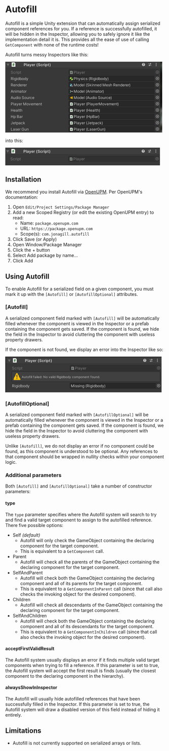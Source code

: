 # Autofill
Autofill is a simple Unity extension that can automatically assign serialized component references for you. If a reference is successfully autofilled, it will be hidden in the Inspector, allowing you to safely ignore it like the implementation detail it is. This provides all the ease of use of calling `GetComponent` with none of the runtime costs!

Autofill turns messy Inspectors like this:

![A Unity component inspector containing nine serialized component references](img/SerializedFields.png)

into this:

![A Unity component inspector with no serialized properties](img/AutofilledFields.png)

## Installation
We recommend you install Autofill via [OpenUPM](https://openupm.com/packages/com.jonagill.autofill/). Per OpenUPM's documentation:

1. Open `Edit/Project Settings/Package Manager`
2. Add a new Scoped Registry (or edit the existing OpenUPM entry) to read:
    * Name: `package.openupm.com`
    * URL: `https://package.openupm.com`
    * Scope(s): `com.jonagill.autofill`
3. Click Save (or Apply)
4. Open Window/Package Manager
5. Click the + button
6. Select Add package by name...
6. Click Add

## Using Autofill
To enable Autofill for a serialized field on a given component, you must mark it up with the `[Autofill]` or `[AutofillOptional]` attributes.

### [Autofill]
A serialized component field marked with `[Autofill]` will be automatically filled whenever the component is viewed in the Inspector or a prefab containing the component gets saved. If the component is found, we hide the field in the Inspector to avoid cluttering the component with useless property drawers.

If the component is not found, we display an error into the Inspector like so: 

![A Unity component inspector displaying a warning that no valid Rigidbody component could be found by the Autofill system](img/AutofillError.png)


### [AutofillOptional]
A serialized component field marked with `[AutofillOptional]` will be automatically filled whenever the component is viewed in the Inspector or a prefab containing the component gets saved. If the component is found, we hide the field in the Inspector to avoid cluttering the component with useless property drawers.

Unlike `[Autofill]`, we do not display an error if no component could be found, as this component is understood to be optional. Any references to that component should be wrapped in nullity checks within your component logic.

### Additional parameters
Both `[Autofill]` and `[AutofillOptional]` take a number of constructor parameters:

#### type
The `type` parameter specifies where the Autofill system will search to try and find a valid target component to assign to the autofilled reference. There five possible options:

* Self *(default)*
    * Autofill will only check the GameObject containing the declaring component for the target component.
    * This is equivalent to a `GetComponent` call.
* Parent
    * Autofill will check all the parents of the GameObject containing the declaring component for the target component.
* SelfAndParent
    * Autofill will check both the GameObject containing the declaring component and all of its parents for the target component.
    * This is equivalent to a `GetComponentInParent` call (since that call also checks the invoking object for the desired component).
* Children
    * Autofill will check all descendants of the GameObject containing the declaring component for the target component.
* SelfAndChildren
    * Autofill will check both the GameObject containing the declaring component and all of its descendants for the target component.
    * This is equivalent to a `GetComponentInChildren` call (since that call also checks the invoking object for the desired component).


#### acceptFirstValidResult
The Autofill system usually displays an error if it finds multiple valid target components when trying to fill a reference. If this parameter is set to true, the Autofill system will accept the first result is finds (usually the closest component to the declaring component in the hierarchy).

#### alwaysShowInInspector
The Autofill will usually hide autofilled references that have been successfully filled in the Inspector. If this parameter is set to true, the Autofill system will draw a disabled version of this field instead of hiding it entirely.

## Limitations
* Autofill is not currently supported on serialized arrays or lists.